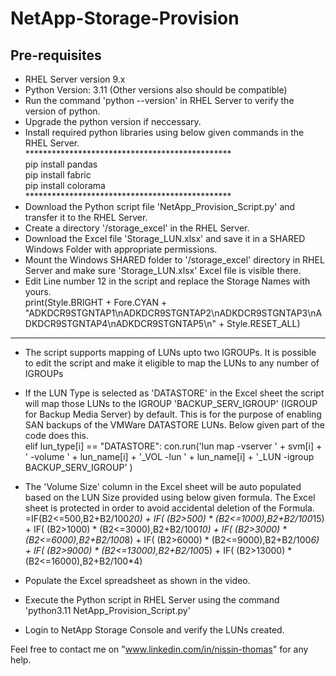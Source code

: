 # NetApp-Storage-Provision

Pre-requisites<br>
--------------------------------------------------------------------------------------------------------------------------
- RHEL Server version 9.x<br>
- Python Version: 3.11 (Other versions also should be compatible)<br>
- Run the command 'python --version' in RHEL Server to verify the version of python.<br>
- Upgrade the python version if neccessary.<br>
- Install required python libraries using below given commands in the RHEL Server.<br>
***********************************************<br>
pip install pandas<br>
pip install fabric<br>
pip install colorama<br>
***********************************************<br>
- Download the Python script file 'NetApp_Provision_Script.py' and transfer it to the RHEL Server.<br>
- Create a directory '/storage_excel' in the RHEL Server.<br>
- Download the Excel file 'Storage_LUN.xlsx' and save it in a SHARED Windows Folder with appropriate permissions.<br>
- Mount the Windows SHARED folder to '/storage_excel' directory in RHEL Server and make sure 'Storage_LUN.xlsx' Excel file is visible there.<br>
- Edit Line number 12 in the script and replace the Storage Names with yours.<br>
    print(Style.BRIGHT + Fore.CYAN + "ADKDCR9STGNTAP1\nADKDCR9STGNTAP2\nADKDCR9STGNTAP3\nADKDCR9STGNTAP4\nADKDCR9STGNTAP5\n"     + Style.RESET_ALL)<br>

--------------------------------------------------------------------------------------------------------------------------
- The script supports mapping of LUNs upto two IGROUPs. It is possible to edit the script and make it eligible to map the LUNs to any number of IGROUPs
- If the LUN Type is selected as 'DATASTORE' in the Excel sheet the script will map those LUNs to the IGROUP         'BACKUP_SERV_IGROUP' (IGROUP for Backup Media Server) by default. This is for the purpose of enabling SAN backups of the VMWare DATASTORE LUNs. Below given part of the code does this.<br>
elif lun_type[i] == "DATASTORE":
    con.run('lun map -vserver ' + svm[i] + ' -volume ' + lun_name[i] + '_VOL -lun ' + lun_name[i] + '_LUN -igroup BACKUP_SERV_IGROUP' )<br>

- The 'Volume Size' column in the Excel sheet will be auto populated based on the LUN Size provided using below given formula. The Excel sheet is protected in order to avoid accidental deletion of the Formula.<br>
=IF(B2<=500,B2+B2/100*20) + IF( (B2>500) * (B2<=1000),B2+B2/100*15) + IF( (B2>1000) * (B2<=3000),B2+B2/100*10) + IF( (B2>3000) * (B2<=6000),B2+B2/100*8) + IF( (B2>6000) * (B2<=9000),B2+B2/100*6) + IF( (B2>9000) * (B2<=13000),B2+B2/100*5) + IF( (B2>13000) * (B2<=16000),B2+B2/100*4)<br>

- Populate the Excel spreadsheet as shown in the video.<br>
- Execute the Python script in RHEL Server using the command 'python3.11 NetApp_Provision_Script.py'<br>
- Login to NetApp Storage Console and verify the LUNs created.<br>

Feel free to contact me on "www.linkedin.com/in/nissin-thomas" for any help.<br>
